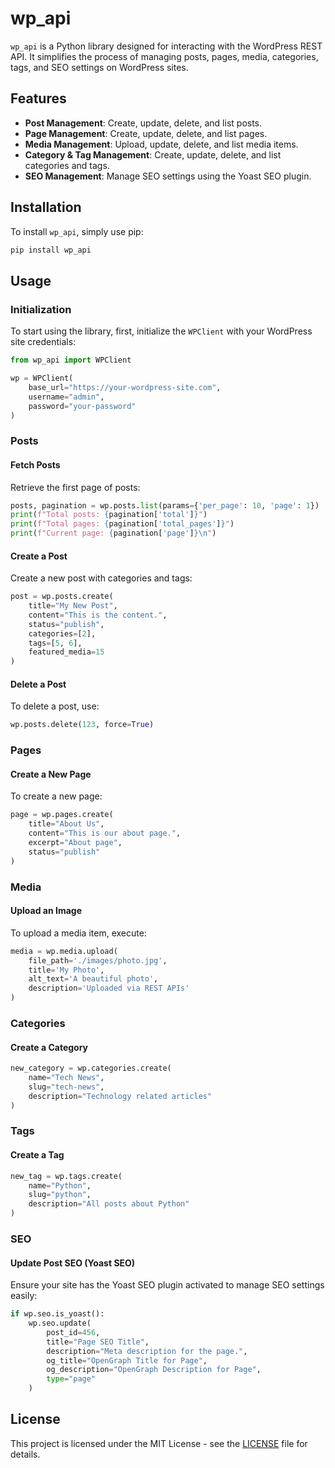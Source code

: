 # wp_api

`wp_api` is a Python library designed for interacting with the WordPress REST API. It simplifies the process of managing posts, pages, media, categories, tags, and SEO settings on WordPress sites.

## Features

- **Post Management**: Create, update, delete, and list posts.
- **Page Management**: Create, update, delete, and list pages.
- **Media Management**: Upload, update, delete, and list media items.
- **Category & Tag Management**: Create, update, delete, and list categories and tags.
- **SEO Management**: Manage SEO settings using the Yoast SEO plugin.

## Installation

To install `wp_api`, simply use pip:

```bash
pip install wp_api
```

## Usage

### Initialization

To start using the library, first, initialize the `WPClient` with your WordPress site credentials:

```python
from wp_api import WPClient

wp = WPClient(
    base_url="https://your-wordpress-site.com",
    username="admin",
    password="your-password"
)
```

### Posts

#### Fetch Posts

Retrieve the first page of posts:

```python
posts, pagination = wp.posts.list(params={'per_page': 10, 'page': 1})
print(f"Total posts: {pagination['total']}")
print(f"Total pages: {pagination['total_pages']}")
print(f"Current page: {pagination['page']}\n")
```

#### Create a Post

Create a new post with categories and tags:

```python
post = wp.posts.create(
    title="My New Post",
    content="This is the content.",
    status="publish",
    categories=[2],
    tags=[5, 6],
    featured_media=15
)
```

#### Delete a Post

To delete a post, use:

```python
wp.posts.delete(123, force=True)
```

### Pages

#### Create a New Page

To create a new page:

```python
page = wp.pages.create(
    title="About Us",
    content="This is our about page.",
    excerpt="About page",
    status="publish"
)
```

### Media

#### Upload an Image

To upload a media item, execute:

```python
media = wp.media.upload(
    file_path='./images/photo.jpg',
    title='My Photo',
    alt_text='A beautiful photo',
    description='Uploaded via REST APIs'
)
```

### Categories

#### Create a Category

```python
new_category = wp.categories.create(
    name="Tech News",
    slug="tech-news",
    description="Technology related articles"
)
```

### Tags

#### Create a Tag

```python
new_tag = wp.tags.create(
    name="Python",
    slug="python",
    description="All posts about Python"
)
```

### SEO

#### Update Post SEO (Yoast SEO)

Ensure your site has the Yoast SEO plugin activated to manage SEO settings easily:

```python
if wp.seo.is_yoast():
    wp.seo.update(
        post_id=456,
        title="Page SEO Title",
        description="Meta description for the page.",
        og_title="OpenGraph Title for Page",
        og_description="OpenGraph Description for Page",
        type="page"
    )
```

## License

This project is licensed under the MIT License - see the [LICENSE](LICENSE) file for details.
